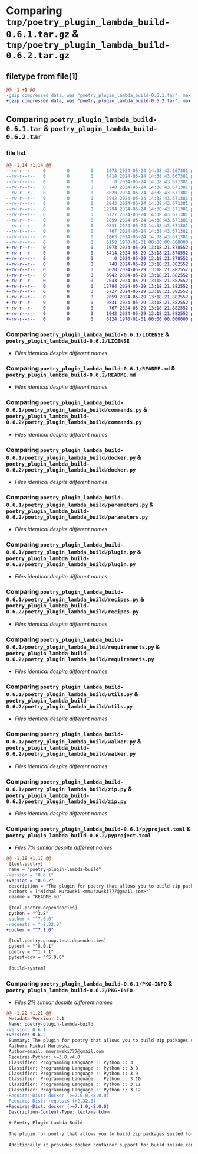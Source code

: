 # Comparing `tmp/poetry_plugin_lambda_build-0.6.1.tar.gz` & `tmp/poetry_plugin_lambda_build-0.6.2.tar.gz`

## filetype from file(1)

```diff
@@ -1 +1 @@
-gzip compressed data, was "poetry_plugin_lambda_build-0.6.1.tar", max compression
+gzip compressed data, was "poetry_plugin_lambda_build-0.6.2.tar", max compression
```

## Comparing `poetry_plugin_lambda_build-0.6.1.tar` & `poetry_plugin_lambda_build-0.6.2.tar`

### file list

```diff
@@ -1,14 +1,14 @@
--rw-r--r--   0        0        0     1073 2024-05-24 14:38:43.667381 poetry_plugin_lambda_build-0.6.1/LICENSE
--rw-r--r--   0        0        0     5414 2024-05-24 14:38:43.667381 poetry_plugin_lambda_build-0.6.1/README.md
--rw-r--r--   0        0        0        0 2024-05-24 14:38:43.671381 poetry_plugin_lambda_build-0.6.1/poetry_plugin_lambda_build/__init__.py
--rw-r--r--   0        0        0      748 2024-05-24 14:38:43.671381 poetry_plugin_lambda_build-0.6.1/poetry_plugin_lambda_build/commands.py
--rw-r--r--   0        0        0     3020 2024-05-24 14:38:43.671381 poetry_plugin_lambda_build-0.6.1/poetry_plugin_lambda_build/docker.py
--rw-r--r--   0        0        0     3942 2024-05-24 14:38:43.671381 poetry_plugin_lambda_build-0.6.1/poetry_plugin_lambda_build/parameters.py
--rw-r--r--   0        0        0     2043 2024-05-24 14:38:43.671381 poetry_plugin_lambda_build-0.6.1/poetry_plugin_lambda_build/plugin.py
--rw-r--r--   0        0        0    12794 2024-05-24 14:38:43.671381 poetry_plugin_lambda_build-0.6.1/poetry_plugin_lambda_build/recipes.py
--rw-r--r--   0        0        0     6727 2024-05-24 14:38:43.671381 poetry_plugin_lambda_build-0.6.1/poetry_plugin_lambda_build/requirements.py
--rw-r--r--   0        0        0     2059 2024-05-24 14:38:43.671381 poetry_plugin_lambda_build-0.6.1/poetry_plugin_lambda_build/utils.py
--rw-r--r--   0        0        0     9831 2024-05-24 14:38:43.671381 poetry_plugin_lambda_build-0.6.1/poetry_plugin_lambda_build/walker.py
--rw-r--r--   0        0        0      767 2024-05-24 14:38:43.671381 poetry_plugin_lambda_build-0.6.1/poetry_plugin_lambda_build/zip.py
--rw-r--r--   0        0        0     1063 2024-05-24 14:38:43.671381 poetry_plugin_lambda_build-0.6.1/pyproject.toml
--rw-r--r--   0        0        0     6158 1970-01-01 00:00:00.000000 poetry_plugin_lambda_build-0.6.1/PKG-INFO
+-rw-r--r--   0        0        0     1073 2024-05-29 13:18:21.878552 poetry_plugin_lambda_build-0.6.2/LICENSE
+-rw-r--r--   0        0        0     5414 2024-05-29 13:18:21.878552 poetry_plugin_lambda_build-0.6.2/README.md
+-rw-r--r--   0        0        0        0 2024-05-29 13:18:21.878552 poetry_plugin_lambda_build-0.6.2/poetry_plugin_lambda_build/__init__.py
+-rw-r--r--   0        0        0      748 2024-05-29 13:18:21.882552 poetry_plugin_lambda_build-0.6.2/poetry_plugin_lambda_build/commands.py
+-rw-r--r--   0        0        0     3020 2024-05-29 13:18:21.882552 poetry_plugin_lambda_build-0.6.2/poetry_plugin_lambda_build/docker.py
+-rw-r--r--   0        0        0     3942 2024-05-29 13:18:21.882552 poetry_plugin_lambda_build-0.6.2/poetry_plugin_lambda_build/parameters.py
+-rw-r--r--   0        0        0     2043 2024-05-29 13:18:21.882552 poetry_plugin_lambda_build-0.6.2/poetry_plugin_lambda_build/plugin.py
+-rw-r--r--   0        0        0    12794 2024-05-29 13:18:21.882552 poetry_plugin_lambda_build-0.6.2/poetry_plugin_lambda_build/recipes.py
+-rw-r--r--   0        0        0     6727 2024-05-29 13:18:21.882552 poetry_plugin_lambda_build-0.6.2/poetry_plugin_lambda_build/requirements.py
+-rw-r--r--   0        0        0     2059 2024-05-29 13:18:21.882552 poetry_plugin_lambda_build-0.6.2/poetry_plugin_lambda_build/utils.py
+-rw-r--r--   0        0        0     9831 2024-05-29 13:18:21.882552 poetry_plugin_lambda_build-0.6.2/poetry_plugin_lambda_build/walker.py
+-rw-r--r--   0        0        0      767 2024-05-29 13:18:21.882552 poetry_plugin_lambda_build-0.6.2/poetry_plugin_lambda_build/zip.py
+-rw-r--r--   0        0        0     1042 2024-05-29 13:18:21.882552 poetry_plugin_lambda_build-0.6.2/pyproject.toml
+-rw-r--r--   0        0        0     6124 1970-01-01 00:00:00.000000 poetry_plugin_lambda_build-0.6.2/PKG-INFO
```

### Comparing `poetry_plugin_lambda_build-0.6.1/LICENSE` & `poetry_plugin_lambda_build-0.6.2/LICENSE`

 * *Files identical despite different names*

### Comparing `poetry_plugin_lambda_build-0.6.1/README.md` & `poetry_plugin_lambda_build-0.6.2/README.md`

 * *Files identical despite different names*

### Comparing `poetry_plugin_lambda_build-0.6.1/poetry_plugin_lambda_build/commands.py` & `poetry_plugin_lambda_build-0.6.2/poetry_plugin_lambda_build/commands.py`

 * *Files identical despite different names*

### Comparing `poetry_plugin_lambda_build-0.6.1/poetry_plugin_lambda_build/docker.py` & `poetry_plugin_lambda_build-0.6.2/poetry_plugin_lambda_build/docker.py`

 * *Files identical despite different names*

### Comparing `poetry_plugin_lambda_build-0.6.1/poetry_plugin_lambda_build/parameters.py` & `poetry_plugin_lambda_build-0.6.2/poetry_plugin_lambda_build/parameters.py`

 * *Files identical despite different names*

### Comparing `poetry_plugin_lambda_build-0.6.1/poetry_plugin_lambda_build/plugin.py` & `poetry_plugin_lambda_build-0.6.2/poetry_plugin_lambda_build/plugin.py`

 * *Files identical despite different names*

### Comparing `poetry_plugin_lambda_build-0.6.1/poetry_plugin_lambda_build/recipes.py` & `poetry_plugin_lambda_build-0.6.2/poetry_plugin_lambda_build/recipes.py`

 * *Files identical despite different names*

### Comparing `poetry_plugin_lambda_build-0.6.1/poetry_plugin_lambda_build/requirements.py` & `poetry_plugin_lambda_build-0.6.2/poetry_plugin_lambda_build/requirements.py`

 * *Files identical despite different names*

### Comparing `poetry_plugin_lambda_build-0.6.1/poetry_plugin_lambda_build/utils.py` & `poetry_plugin_lambda_build-0.6.2/poetry_plugin_lambda_build/utils.py`

 * *Files identical despite different names*

### Comparing `poetry_plugin_lambda_build-0.6.1/poetry_plugin_lambda_build/walker.py` & `poetry_plugin_lambda_build-0.6.2/poetry_plugin_lambda_build/walker.py`

 * *Files identical despite different names*

### Comparing `poetry_plugin_lambda_build-0.6.1/poetry_plugin_lambda_build/zip.py` & `poetry_plugin_lambda_build-0.6.2/poetry_plugin_lambda_build/zip.py`

 * *Files identical despite different names*

### Comparing `poetry_plugin_lambda_build-0.6.1/pyproject.toml` & `poetry_plugin_lambda_build-0.6.2/pyproject.toml`

 * *Files 7% similar despite different names*

```diff
@@ -1,18 +1,17 @@
 [tool.poetry]
 name = "poetry-plugin-lambda-build"
-version = "0.6.1"
+version = "0.6.2"
 description = "The plugin for poetry that allows you to build zip packages suited for serverless deployment like AWS Lambda, Google App Engine, Azure App Service, and more..."
 authors = ["Michal Murawski <mmurawski777@gmail.com>"]
 readme = "README.md"
 
 [tool.poetry.dependencies]
 python = "^3.8"
-docker = "^7.0.0"
-requests = ">2.32.0"
+docker = "^7.1.0"
 
 [tool.poetry.group.test.dependencies]
 pytest = "^8.0.1"
 poetry = "^1.7.1"
 pytest-cov = "^5.0.0"
 
 [build-system]
```

### Comparing `poetry_plugin_lambda_build-0.6.1/PKG-INFO` & `poetry_plugin_lambda_build-0.6.2/PKG-INFO`

 * *Files 2% similar despite different names*

```diff
@@ -1,22 +1,21 @@
 Metadata-Version: 2.1
 Name: poetry-plugin-lambda-build
-Version: 0.6.1
+Version: 0.6.2
 Summary: The plugin for poetry that allows you to build zip packages suited for serverless deployment like AWS Lambda, Google App Engine, Azure App Service, and more...
 Author: Michal Murawski
 Author-email: mmurawski777@gmail.com
 Requires-Python: >=3.8,<4.0
 Classifier: Programming Language :: Python :: 3
 Classifier: Programming Language :: Python :: 3.8
 Classifier: Programming Language :: Python :: 3.9
 Classifier: Programming Language :: Python :: 3.10
 Classifier: Programming Language :: Python :: 3.11
 Classifier: Programming Language :: Python :: 3.12
-Requires-Dist: docker (>=7.0.0,<8.0.0)
-Requires-Dist: requests (>2.32.0)
+Requires-Dist: docker (>=7.1.0,<8.0.0)
 Description-Content-Type: text/markdown
 
 # Poetry Plugin Lambda Build
 
 The plugin for poetry that allows you to build zip packages suited for serverless deployment like AWS Lambda, Google App Engine, Azure App Service, and more...
 
 Additionally it provides docker container support for build inside container
```

